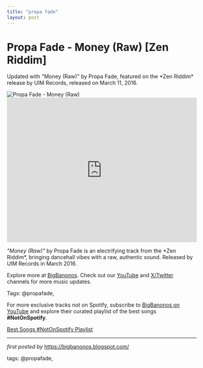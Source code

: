 ```yaml
---
title: "propa fade"
layout: post
---
```

<!-- Title of the Post -->
<h1 >Propa Fade - Money (Raw) [Zen Riddim]</h1> <!-- Introductory Text -->
<p >Updated with "Money (Raw)" by Propa Fade, featured on the *Zen Riddim* release by UIM Records, released on March 11, 2016.</p> <!-- Featured Image -->
<div > <img src="https://is1-ssl.mzstatic.com/image/thumb/Music128/v4/db/ab/3f/dbab3fe0-d626-4299-f976-27e514d60509/889326144502.jpg/1200x1200bf-60.jpg" alt="Propa Fade - Money (Raw)" />
</div> <!-- YouTube Video Embed -->
<div > <iframe width="100%" height="385" src="https://www.youtube.com/embed/FGPgdNdB3x0" title="Propa Fade - Money (Raw) [Zen Riddim]" frameborder="0" allow="accelerometer; autoplay; clipboard-write; encrypted-media; gyroscope; picture-in-picture; web-share" referrerpolicy="strict-origin-when-cross-origin" allowfullscreen></iframe>
</div> <!-- Song Information -->
<div > <p><em>"Money (Raw)"</em> by Propa Fade is an electrifying track from the *Zen Riddim*, bringing dancehall vibes with a raw, authentic sound. Released by UIM Records in March 2016.</p>
</div> <!-- Footer Links -->
<div > <p>Explore more at <a href="https://bigbanonos.blogspot.com/" target="_blank">BigBanonos</a>. Check out our <a href="https://www.youtube.com/@BigBanonos" target="_blank">YouTube</a> and <a href="https://x.com/bigbanonos" target="_blank">X/Twitter</a> channels for more music updates.</p>
</div> <!-- Tags -->
<p >Tags: @propafade,</p>


<!--Subscribe and Playlist Links-->
<div>
    <p>For more exclusive tracks not on Spotify, subscribe to <a href="https://www.youtube.com/@BigBanonos" target="_blank">BigBanonos on YouTube</a> and explore their curated playlist of the best songs <strong>#NotOnSpotify</strong>.</p>
    <p><a href="https://www.youtube.com/playlist?list=PLtuNtuTatqI0kFahUCbtbfenC_ET5O_tr" target="_blank">Best Songs #NotOnSpotify Playlist<br /></a></p></div>

<hr />

<p><em>first posted by</em> <a href="https://bigbanonos.blogspot.com/" rel="noopener" target="_new">https://bigbanonos.blogspot.com/</a></p>

<p>tags: @propafade,</p>
